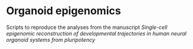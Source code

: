 # Organoid epigenomics

Scripts to reproduce the analyses from the manuscript *Single-cell epigenomic reconstruction of developmental trajectories in human neural organoid systems from pluripotency*


